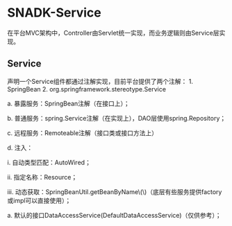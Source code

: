 # SNADK-Service
在平台MVC架构中，Controller由Servlet统一实现，而业务逻辑则由Service层实现。
## Service
声明一个Service组件都通过注解实现，目前平台提供了两个注解：
    1. SpringBean
    2. org.springframework.stereotype.Service


a. 暴露服务：SpringBean注解（在接口上）；

b. 普通服务：spring.Service注解（在实现上），DAO层使用spring.Repository；

c. 远程服务：Remoteable注解（接口类或接口方法上）

d. 注入：

i. 自动类型匹配：AutoWired；

ii. 指定名称：Resource；

iii. 动态获取：SpringBeanUtil.getBeanByName\\(\\)（底层有些服务提供factory或impl可以直接使用）；

a. 默认的接口DataAccessService\(DefaultDataAccessService\)（仅供参考）；





